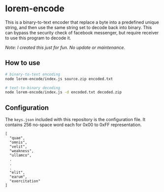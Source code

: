 # lorem-encode
This is a binary-to-text encoder that replace a byte into a predefined unique string, and then use the same string set to decode back into binary. This can bypass the security check of facebook messenger, but require receiver to use this program to decode it.

*Note: I created this just for fun. No update or maintenance.*

## How to use
```bash
# binary-to-text encoding
node lorem-encode/index.js source.zip encoded.txt

# text-to-binary decoding
node lorem-encode/index.js -d encoded.txt decoded.zip
```

## Configuration
The `keys.json` included with this repository is the configuration file. It contains 256 no-space word each for 0x00 to 0xFF representation.
```
[
  "quae",
  "omnis",
  "velit",
  "weakness",
  "ullamco",
  .
  .
  .
  "elit",
  "earum",
  "exercitation"
]
```
